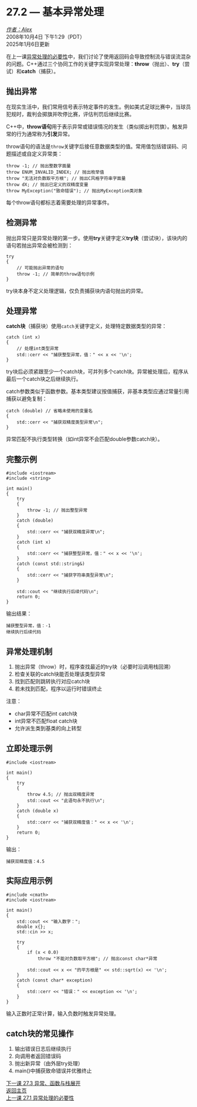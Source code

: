 27.2 — 基本异常处理
================================

[*作者：Alex*](https://www.learncpp.com/author/Alex/ "查看 Alex 的所有文章")  
2008年10月4日 下午1:29（PDT）  
2025年1月6日更新  

在上一课[异常处理的必要性](151-the-need-for-exceptions/)中，我们讨论了使用返回码会导致控制流与错误流混杂的问题。C++通过三个协同工作的关键字实现异常处理：**throw**（抛出）、**try**（尝试）和**catch**（捕获）。  

抛出异常  
----------------  

在现实生活中，我们常用信号表示特定事件的发生。例如美式足球比赛中，当球员犯规时，裁判会掷旗并吹停比赛，评估判罚后继续比赛。  

C++中，**throw语句**用于表示异常或错误情况的发生（类似掷出判罚旗）。触发异常的行为通常称为**引发**异常。  

throw语句的语法是`throw`关键字后接任意数据类型的值。常用值包括错误码、问题描述或自定义异常类：  
```
throw -1; // 抛出整数字面量
throw ENUM_INVALID_INDEX; // 抛出枚举值
throw "无法对负数取平方根"; // 抛出C风格字符串字面量
throw dX; // 抛出已定义的双精度变量
throw MyException("致命错误"); // 抛出MyException类对象
```  

每个throw语句都标志着需要处理的异常事件。  

检测异常  
----------------  

抛出异常只是异常处理的第一步。使用**try**关键字定义**try块**（尝试块），该块内的语句若抛出异常会被检测到：  
```
try
{
    // 可能抛出异常的语句
    throw -1; // 简单的throw语句示例
}
```  

try块本身不定义处理逻辑，仅负责捕获块内语句抛出的异常。  

处理异常  
----------------  

**catch块**（捕获块）使用`catch`关键字定义，处理特定数据类型的异常：  
```
catch (int x)
{
    // 处理int类型异常
    std::cerr << "捕获整型异常，值：" << x << '\n';
}
```  

try块后必须紧跟至少一个catch块，可并列多个catch块。异常被处理后，程序从最后一个catch块之后继续执行。  

catch参数类似于函数参数。基本类型建议按值捕获，非基本类型应通过常量引用捕获以避免复制：  
```
catch (double) // 省略未使用的变量名
{
    std::cerr << "捕获双精度类型异常\n";
}
```  

异常匹配不执行类型转换（如int异常不会匹配double参数catch块）。  

完整示例  
----------------  
```
#include <iostream>
#include <string>

int main()
{
    try
    {
        throw -1; // 抛出整型异常
    }
    catch (double)
    {
        std::cerr << "捕获双精度异常\n";
    }
    catch (int x)
    {
        std::cerr << "捕获整型异常，值：" << x << '\n';
    }
    catch (const std::string&)
    {
        std::cerr << "捕获字符串类型异常\n";
    }

    std::cout << "继续执行后续代码\n";
    return 0;
}
```  

输出结果：  
```
捕获整型异常，值：-1
继续执行后续代码
```  

异常处理机制  
----------------  

1. 抛出异常（throw）时，程序查找最近的try块（必要时沿调用栈回溯）  
2. 检查关联的catch块能否处理该类型异常  
3. 找到匹配则跳转执行对应catch块  
4. 若未找到匹配，程序以运行时错误终止  

注意：  
- char异常不匹配int catch块  
- int异常不匹配float catch块  
- 允许派生类到基类的向上转型  

立即处理示例  
----------------  
```
#include <iostream>

int main()
{
    try
    {
        throw 4.5; // 抛出双精度异常
        std::cout << "此语句永不执行\n";
    }
    catch (double x)
    {
        std::cerr << "捕获双精度值：" << x << '\n';
    }
    return 0;
}
```  

输出：  
```
捕获双精度值：4.5
```  

实际应用示例  
----------------  
```
#include <cmath>
#include <iostream>

int main()
{
    std::cout << "输入数字：";
    double x{};
    std::cin >> x;

    try
    {
        if (x < 0.0)
            throw "不能对负数取平方根"; // 抛出const char*异常

        std::cout << x << "的平方根是" << std::sqrt(x) << '\n';
    }
    catch (const char* exception)
    {
        std::cerr << "错误：" << exception << '\n';
    }
}
```  

输入正数时正常计算，输入负数时触发异常处理。  

catch块的常见操作  
----------------  

1. 输出错误日志后继续执行  
2. 向调用者返回错误码  
3. 抛出新异常（由外层try处理）  
4. main()中捕获致命错误并优雅终止  

[下一课 27.3 异常、函数与栈展开](Chapter-27/lesson27.3-exceptions-functions-and-stack-unwinding.md)  
[返回主页](/)  
[上一课 27.1 异常处理的必要性](Chapter-27/lesson27.1-the-need-for-exceptions.md)